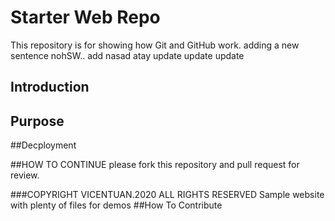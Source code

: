 # Starter Web Repo

This repository is for showing how Git and GitHub work. adding a new sentence nohSW..
add nasad atay
update update update

## Introduction

## Purpose

##Decployment

##HOW TO CONTINUE
please fork this repository and pull request for review.

###COPYRIGHT
VICENTUAN.2020
ALL RIGHTS RESERVED
Sample website with plenty of files for demos
##How To Contribute